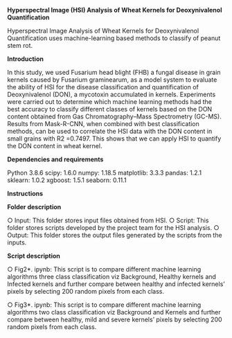 **Hyperspectral Image (HSI) Analysis of Wheat Kernels for Deoxynivalenol Quantification**

Hyperspectral Image Analysis of Wheat Kernels for Deoxynivalenol Quantification uses machine-learning based methods to classify of peanut stem rot. 

**Introduction**

In this study, we used Fusarium head blight (FHB) a fungal disease in grain kernels caused by Fusarium graminearum, as a model system to evaluate the ability of HSI for the disease classification and quantification of Deoxynivalenol (DON), a mycotoxin accumulated in kernels. Experiments were carried out to determine which machine learning methods had the best accuracy to classify different classes of kernels based on the DON content obtained from Gas Chromatography–Mass Spectrometry (GC-MS). Results from Mask-R-CNN, when combined with best classification methods, can be used to correlate the HSI data with the DON content in small grains with R2 =0.7497. This shows that we can apply HSI to quantify the DON content in wheat kernel.

**Dependencies and requirements**

Python 3.8.6
scipy: 1.6.0
numpy: 1.18.5
matplotlib: 3.3.3
pandas: 1.2.1
sklearn: 1.0.2
xgboost: 1.5.1
seaborn: 0.11.1

**Instructions**

**Folder description**

○ Input: This folder stores input files obtained from HSI.
○ Script: This folder stores scripts developed by the project team for the HSI analysis.
○ Output: This folder stores the output files generated by the scripts from the inputs.

**Script description**

○ Fig2*. ipynb: This script is to compare different machine learning algorithms three class classification viz Background, Healthy kernels and Infected kernels and further compare between healthy and infected kernels’ pixels by selecting 200 random pixels from each class.

○ Fig3*. ipynb: This script is to compare different machine learning algorithms two class classification viz Background and Kernels and further compare between healthy, mild and severe kernels’ pixels by selecting 200 random pixels from each class.

